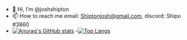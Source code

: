 - 👋 Hi, I’m @joshshipton
- 📫 How to reach me email: Shiptonjosh@gmail.com, discord: Shipo #3860
- [![Anurag's GitHub stats](https://github-readme-stats.vercel.app/api?username=joshshipton)](https://github.com/anuraghazra/github-readme-stats)
-[![Top Langs](https://github-readme-stats.vercel.app/api/top-langs/?username=joshshipton)](https://github.com/anuraghazra/github-readme-stats)


<!---
joshshipton/joshshipton is a ✨ special ✨ repository because its `README.md` (this file) appears on your GitHub profile.
You can click the Preview link to take a look at your changes.
--->
